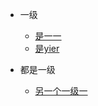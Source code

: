 <!--
 * @description: no
 * @versions: 1.0
 * @Author: Shi Shi
 * @Date: 2021-03-23 16:29:53
 * @LastEditors: Shi Shi
 * @LastEditTime: 2021-03-23 16:43:37
-->
- 一级
  - [是一一](closure.md)
  - [是yier](prototype.md)

- 都是一级
  - [另一个一级一](layout.md)